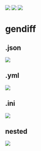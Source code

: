 <a href="https://github.com/AlexEsipova/frontend-project-lvl2/actions"><img src="https://github.com/AlexEsipova/frontend-project-lvl2/workflows/Node.js%20CI/badge.svg" /></a> <a href="https://codeclimate.com/github/AlexEsipova/frontend-project-lvl2/maintainability"><img src="https://api.codeclimate.com/v1/badges/2109bf48f80f956cc3db/maintainability" /></a> <a href="https://codeclimate.com/github/AlexEsipova/frontend-project-lvl2/test_coverage"><img src="https://api.codeclimate.com/v1/badges/2109bf48f80f956cc3db/test_coverage" /></a>

# gendiff

## .json

<a href="https://asciinema.org/a/91IhIYc5UqxdCfkBeO40puSPX" target="_blank"><img src="https://asciinema.org/a/91IhIYc5UqxdCfkBeO40puSPX.svg" /></a>

## .yml

<a href="https://asciinema.org/a/S7it11en6NAs9Q7ADbHcuVg0d" target="_blank"><img src="https://asciinema.org/a/S7it11en6NAs9Q7ADbHcuVg0d.svg" /></a>

## .ini

<a href="https://asciinema.org/a/gM39FYitg3V3AthGjsgp6192W" target="_blank"><img src="https://asciinema.org/a/gM39FYitg3V3AthGjsgp6192W.svg" /></a>

## nested

<a href="https://asciinema.org/a/NmYrBzbnkKFPMPzf11TF52okZ" target="_blank"><img src="https://asciinema.org/a/NmYrBzbnkKFPMPzf11TF52okZ.svg" /></a>